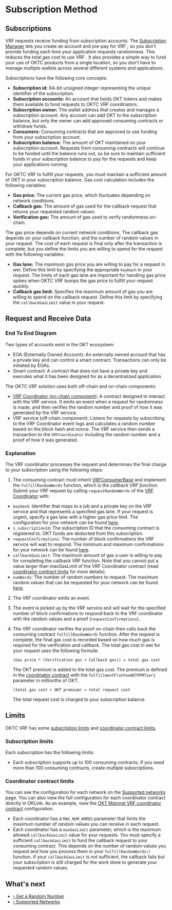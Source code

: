 # Subscription Method

## Subscriptions

VRF  requests receive funding from subscription accounts. The [Subscription Manager](/dev/oktc-solutions/oktc-vrf/Subscription-Method/Subscription-Manager-UI/Subscription-Manager-UI.html) lets you create an account and pre-pay for VRF , so you don’t provide funding each time your application requests randomness. This reduces the total gas cost to use VRF . It also provides a simple way to fund your use of OKTC products from a single location, so you don’t have to manage multiple wallets across several different systems and applications.

Subscriptions have the following core concepts:

- **Subscription id:** 64-bit unsigned integer representing the unique identifier of the subscription.
- **Subscription accounts:** An account that holds OKT tokens and makes them available to fund requests to OKTC VRF  coordinators.
- **Subscription owner:** The wallet address that creates and manages a subscription account. Any account can add OKT to the subscription balance, but only the owner can add approved consuming contracts or withdraw funds.
- **Consumers:** Consuming contracts that are approved to use funding from your subscription account.
- **Subscription balance:** The amount of OKT maintained on your subscription account. Requests from consuming contracts will continue to be funded until the balance runs out, so be sure to maintain sufficient funds in your subscription balance to pay for the requests and keep your applications running.

For OKTC VRF  to fulfill your requests, you must maintain a sufficient amount of OKT in your subscription balance. Gas cost calculation includes the following variables:

- **Gas price:** The current gas price, which fluctuates depending on network conditions.
- **Callback gas:** The amount of gas used for the callback request that returns your requested random values.
- **Verification gas:** The amount of gas used to verify randomness on-chain.

The gas price depends on current network conditions. The callback gas depends on your callback function, and the number of random values in your request. The cost of each request is final only after the transaction is complete, but you define the limits you are willing to spend for the request with the following variables:

- **Gas lane:** The maximum gas price you are willing to pay for a request in wei. Define this limit by specifying the appropriate `keyHash` in your request. The limits of each gas lane are important for handling gas price spikes when OKTC VRF bumps the gas price to fulfill your request quickly.
- **Callback gas limit:** Specifies the maximum amount of gas you are willing to spend on the callback request. Define this limit by specifying the `callbackGasLimit` value in your request.

## Request and Receive Data

### End To End Diagram

Two types of accounts exist in the OKT ecosystem:

- EOA (Externally Owned Account): An externally owned account that has a private key and can control a smart contract. Transactions can only be initiated by EOAs.
- Smart contract: A contract that does not have a private key and executes what it has been designed for as a decentralized application.

The OKTC VRF  solution uses both off-chain and on-chain components:

- [VRF  Coordinator (on-chain component)](https://github.com/okx/OKTC-VRF/blob/main/contracts/VRFCoordinatorV2.sol): A contract designed to interact with the VRF service. It emits an event when a request for randomness is made, and then verifies the random number and proof of how it was generated by the VRF service.
- VRF service (off-chain component): Listens for requests by subscribing to the VRF Coordinator event logs and calculates a random number based on the block hash and nonce. The VRF service then sends a transaction to the `VRFCoordinator` including the random number and a proof of how it was generated.

### Explanation

The VRF coordinator processes the request and determines the final charge to your subscription using the following steps:

1. The consuming contract must inherit [VRFConsumerBase](https://github.com/okx/OKTC-VRF/blob/main/contracts/interfaces/VRFConsumerBaseV2.sol) and implement the `fulfillRandomWords` function, which is the *callback VRF function*. Submit your VRF request by calling `requestRandomWords` of the [VRF Coordinator](https://github.com/okx/OKTC-VRF/blob/main/contracts/VRFCoordinatorV2.sol) with:

- `keyHash`: Identifier that maps to a job and a private key on the VRF service and that represents a specified gas lane. If your request is urgent, specify a gas lane with a higher gas price limit. The configuration for your network can be found [here](/dev/oktc-solutions/oktc-vrf/Subscription-Method/Supported-Networks/Supported-Networks.html#configurations).
- `s_subscriptionId`: The subscription ID that the consuming contract is registered to. OKT funds are deducted from this subscription.
- `requestConfirmations`: The number of block confirmations the VRF service will wait to respond. The minimum and maximum confirmations for your network can be found [here](/dev/oktc-solutions/oktc-vrf/Subscription-Method/Supported-Networks/Supported-Networks.html#configurations).
- `callbackGasLimit`: The maximum amount of gas a user is willing to pay for completing the callback VRF function. Note that you cannot put a value larger than maxGasLimit of the VRF Coordinator contract (read [coordinator contract limits](#limits) for more details).
- `numWords`: The number of random numbers to request. The maximum random values that can be requested for your network can be found [here](/dev/oktc-solutions/oktc-vrf/Subscription-Method/Supported-Networks/Supported-Networks.html#configurations).

2. The VRF coordinator emits an event.

3. The event is picked up by the VRF service and will wait for the specified number of block confirmations to respond back to the VRF coordinator with the random values and a proof (`requestConfirmations`).

4. The VRF coordinator verifies the proof on-chain then calls back the consuming contract `fulfillRandomWords` function. After the request is complete, the final gas cost is recorded based on how much gas is required for the verification and callback. The total gas cost in wei for your request uses the following formula:

   ```plaintext
   (Gas price * (Verification gas + Callback gas)) = total gas cost
   ```

   The OKT premium is added to the total gas cost. The premium is defined in the [coordinator contract](/dev/oktc-solutions/oktc-vrf/Subscription-Method/Supported-Networks/Supported-Networks.html#configurations) with the `fulfillmentFlatFeeOKTPPMTier1` parameter in millionths of OKT.

   ```plaintext
   (total gas cost + OKT premium) = total request cost
   ```

   The total request cost is charged to your subscription balance.

## Limits

OKTC VRF  has some [subscription limits](#subscription-limits) and [coordinator contract limits](#coordinator-contract-limits).

### Subscription limits

Each subscription has the following limits:

- Each subscription supports up to 100 consuming contracts. If you need more than 100 consuming contracts, create multiple subscriptions.


### Coordinator contract limits

You can see the configuration for each network on the [Supported networks](/dev/oktc-solutions/oktc-vrf/Subscription-Method/Supported-Networks/Supported-Networks.html#configurations) page. You can also view the full configuration for each coordinator contract directly in OKLink. As an example, view the [OKT Mainnet VRF  coordinator contract](https://www.oklink.com/oktc/address/0x37c50d866cbc39f8f74dad711121c205d645097b) configuration.

- Each coordinator has a `MAX_NUM_WORDS` parameter that limits the maximum number of random values you can receive in each request.
- Each coordinator has a `maxGasLimit` parameter, which is the maximum allowed `callbackGasLimit` value for your requests. You must specify a sufficient `callbackGasLimit` to fund the callback request to your consuming contract. This depends on the number of random values you request and how you process them in your `fulfillRandomWords()` function. If your `callbackGasLimit` is not sufficient, the callback fails but your subscription is still charged for the work done to generate your requested random values.

## What's next

- [› Get a Random Number](/dev/oktc-solutions/oktc-vrf/Subscription-Method/Get-a-Random-Number/Get-a-Random-Number.html#get-a-random-number/)
- [› Supported Networks](/dev/oktc-solutions/oktc-vrf/Subscription-Method/Supported-Networks/Supported-Networks.html#Configuration)

